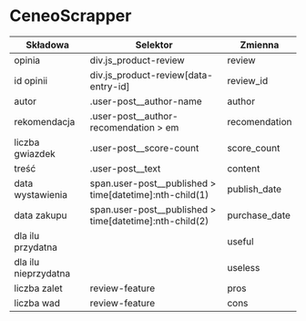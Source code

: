 # CeneoScrapper

|Składowa|Selektor|Zmienna|
|--------|--------|-------|
|opinia|div.js_product-review|review|
|id opinii|div.js_product-review\[data-entry-id\]|review_id|
|autor|.user-post__author-name|author|
|rekomendacja|.user-post__author-recomendation > em|recomendation|
|liczba gwiazdek|.user-post__score-count|score_count|
|treść|.user-post__text|content|
|data wystawienia|span.user-post__published > time\[datetime\]:nth-child(1)|publish_date|
|data zakupu|span.user-post__published > time\[datetime\]:nth-child(2)|purchase_date|
|dla ilu przydatna||useful|
|dla ilu nieprzydatna||useless|
|liczba zalet|review-feature|pros|
|liczba wad|review-feature|cons|